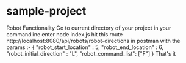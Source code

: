 # sample-project
Robot Functionality
Go to current directory of your project in your commandline
enter node index.js
hit this route http://localhost:8080/api/robots/robot-directions in postman with the params :-
{
"robot_start_location" : 5,
"robot_end_location" : 6,
"robot_initial_direction" : "L",
"robot_command_list": ["F"]
}
That's it
